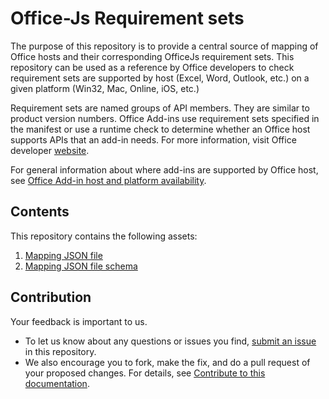 # Office-Js Requirement sets

The purpose of this repository is to provide a central source of mapping of Office hosts and their corresponding OfficeJs requirement sets.
This repository can be used as a reference by Office developers to check  requirement sets are supported by host (Excel, Word, Outlook, etc.) on a given platform (Win32, Mac, Online, iOS, etc.)

Requirement sets are named groups of API members. They are similar to product version numbers. Office Add-ins use requirement sets specified in the manifest or use a runtime check to determine whether an Office host supports APIs that an add-in needs.
For more information, visit Office developer [website](https://dev.office.com).

For general information about where add-ins are supported by Office host, see  [Office Add-in host and platform availability](https://dev.office.com/add-in-availability).

## Contents

This repository contains the following assets:

1. [Mapping JSON file](mapping/requirements_officejs.json)
2. [Mapping JSON file schema](mapping/schema_requirements.json)

## Contribution

Your feedback is important to us.
* To let us know about any questions or issues you find, [submit an issue](https://github.com/OfficeDev/Office-Js-Requirements/issues) in this repository.  
* We also encourage you to fork, make the fix, and do a pull request of your proposed changes. For details, see [Contribute to this documentation](contribute.md).
